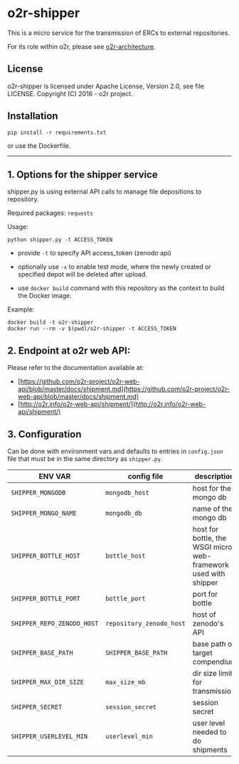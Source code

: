 
# o2r-shipper

This is a micro service for the transmission of ERCs to external repositories.

For its role within o2r, please see [o2r-architecture](https://github.com/o2r-project/architecture).

## License

o2r-shipper is licensed under Apache License, Version 2.0, see file LICENSE. Copyright (C) 2016 - o2r project.


## Installation

    pip install -r requirements.txt

or use the Dockerfile.

---

## 1. Options for the shipper service


shipper.py is using external API calls to manage file depositions to repository.

Required packages: ```requests```

Usage:

    python shipper.py -t ACCESS_TOKEN


+ provide ```-t``` to specify API access_token (zenodo api)
+ optionally use ```-x``` to enable test mode, where the newly created or specified depot will be deleted after upload.

+ use ```docker build``` command with this repository as the context to build the Docker image.

Example:

    docker build -t o2r-shipper 
    docker run --rm -v $(pwd)/o2r-shipper -t ACCESS_TOKEN



## 2. Endpoint at o2r web API:

Please refer to the documentation available at: 

+ [https://github.com/o2r-project/o2r-web-api/blob/master/docs/shipment.md](https://github.com/o2r-project/o2r-web-api/blob/master/docs/shipment.md) 
+ [http://o2r.info/o2r-web-api/shipment/](http://o2r.info/o2r-web-api/shipment/)




## 3. Configuration

Can be done with environment vars and defaults to entries in `config.json` file that must be in the same directory as `shipper.py`.

**ENV VAR** | **config file** | **description**
------ | ------ | ------
`SHIPPER_MONGODB` | `mongodb_host` | host for the mongo db
`SHIPPER_MONGO_NAME` | `mongodb_db` | name of the mongo db
`SHIPPER_BOTTLE_HOST` | `bottle_host` | host for bottle, the WSGI micro web-framework used with shipper
`SHIPPER_BOTTLE_PORT` | `bottle_port` | port for bottle
`SHIPPER_REPO_ZENODO_HOST` | `repository_zenodo_host` | host of zenodo's API
`SHIPPER_BASE_PATH` | `SHIPPER_BASE_PATH` | base path of target compendium
`SHIPPER_MAX_DIR_SIZE` | `max_size_mb` | dir size limit for transmission
`SHIPPER_SECRET` | `session_secret` | session secret
`SHIPPER_USERLEVEL_MIN` | `userlevel_min` | user level needed to do shipments
